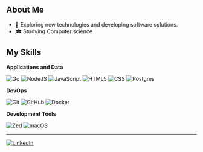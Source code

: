 
## About Me

- 🤔 Exploring new technologies and developing software solutions.
- 🎓 Studying Computer science

## My Skills

**Applications and Data**

![Go](https://img.shields.io/badge/Go-333333.svg?&logo=go&logoColor=white)
![NodeJS](https://img.shields.io/badge/Node.js-333333?logo=node.js&logoColor=white)
![JavaScript](https://img.shields.io/badge/-JavaScript-333333?style=flat&logo=javascript)
![HTML5](https://img.shields.io/badge/-HTML5-333333?style=flat&logo=HTML5)
![CSS](https://img.shields.io/badge/-CSS-333333?style=flat&logo=CSS3&logoColor=1572B6)
![Postgres](https://img.shields.io/badge/Postgres-333333.svg?logo=postgresql&logoColor=white)

**DevOps**

![Git](https://img.shields.io/badge/-Git-333333?style=flat&logo=git)
![GitHub](https://img.shields.io/badge/-GitHub-333333?style=flat&logo=github)
![Docker](https://img.shields.io/badge/-Docker-333333?style=flat&logo=docker)

**Development Tools**

![Zed](https://img.shields.io/badge/Zed-333333?logo=zedindustries&logoColor=084CCF)
![macOS](https://img.shields.io/badge/macOS-333333?logo=apple&logoColor=F0F0F0)

---

<a href="https://www.linkedin.com/in/joao-pedro-mello/" target="_blank" >![LinkedIn](https://custom-icon-badges.demolab.com/badge/LinkedIn-0A66C2?logo=linkedin-white&logoColor=fff)</a>

